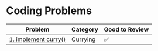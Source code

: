 # Coding Problems

| Problem                                                                                                                                                            | Category            | Good to Review |
| ------------------------------------------------------------------------------------------------------------------------------------------------------------------ | ------------------- | -------------- |
| [1. implement curry()](1.implement-curry.md)                                                                                                                       | Currying            | ✅             |